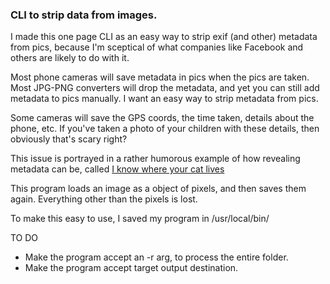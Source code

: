 ### CLI to strip data from images.

I made this one page CLI as an easy way to strip exif (and other) metadata from pics, because I'm sceptical of what
companies like Facebook and others are likely to do with it.

Most phone cameras will save metadata in pics when the pics are taken. Most JPG-PNG converters will
drop the metadata, and yet you can still add metadata to pics manually. I want an easy way to strip
metadata from pics.

Some cameras will save the GPS coords, the time taken, details about the phone, etc. If you've taken
a photo of your children with these details, then obviously that's scary right?

This issue is portrayed in a rather humorous example of how revealing metadata can be, called [I
know where your cat lives](http://iknowwhereyourcatlives.com/about/)

This program loads an image as a object of pixels, and then saves them again. Everything other than
the pixels is lost.

To make this easy to use, I saved my program in /usr/local/bin/

TO DO
- Make the program accept an -r arg, to process the entire folder.
- Make the program accept target output destination.
